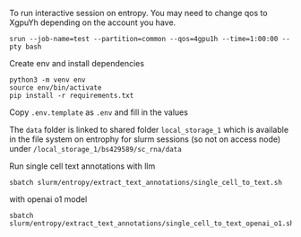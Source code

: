 To run interactive session on entropy. You may need to change qos to XgpuYh depending on the account you have.
```
srun --job-name=test --partition=common --qos=4gpu1h --time=1:00:00 --pty bash
```

Create env and install dependencies
```
python3 -m venv env
source env/bin/activate
pip install -r requirements.txt
```

Copy `.env.template` as `.env` and fill in the values


The `data` folder is linked to shared folder `local_storage_1` which is available in the file system on entrophy for slurm sessions (so not on access node) under `/local_storage_1/bs429589/sc_rna/data`

Run single cell text annotations with llm
```
sbatch slurm/entropy/extract_text_annotations/single_cell_to_text.sh
```
with openai o1 model
```
sbatch slurm/entropy/extract_text_annotations/single_cell_to_text_openai_o1.sh
```

